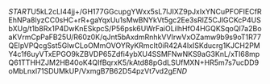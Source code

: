$START$U5kL2cLI44jj+/GH177GGcupgYWxx5sL7lJIXZ9pJxIxYNCuPFOFIECfREhNPa8lyzCC0sHC+rR+gaYqxUu1sMwBNYkVt5gc2Ee3sRlZ5CJlGCKcP4USbXUg/t1b8Rx1P4DwKnESkpcS/P56psk6UWrFaiOLilhHfO4HGQKSqoQl7a2BoaKVrmCpPaFB25U/R60z0K/qJnt5bAxdmRnhkVVIrwVxOZamw9b9s9oT1R77QEIpVPQcgSst5GlwCLoOMmOVOYRyKRmcIt0iR42A4IxISKducrg1KJCH2PMY4c1f6uyVTxEPGO9kZBVDP65Zdfi4ybXU4SSMFNwNKS9aG3KnL/xTI68mpQ61TTHHZJM2HB40oK4QIfBqrxK5/kAtd88pGdLSUfMXN+HR5m7s7ucDD9oMbLnxl71SDUMkUP/VxmgB7B62D54pzVt7vd2g$END$